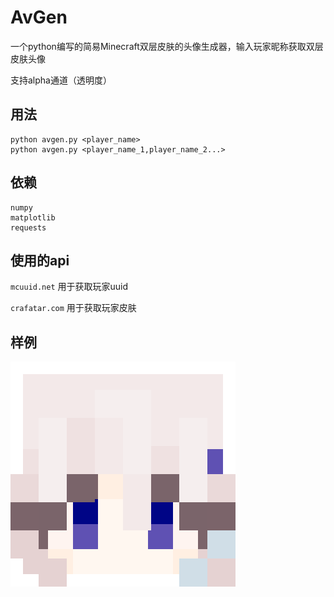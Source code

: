 # AvGen
一个python编写的简易Minecraft双层皮肤的头像生成器，输入玩家昵称获取双层皮肤头像

支持alpha通道（透明度）

## 用法

```
python avgen.py <player_name>
python avgen.py <player_name_1,player_name_2...>
```

## 依赖

```
numpy
matplotlib
requests
```

## 使用的api

`mcuuid.net` 用于获取玩家uuid

`crafatar.com` 用于获取玩家皮肤

## 样例

![image](skin2.png)
